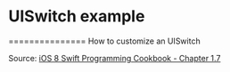 # UISwitch example
===============
How to customize an UISwitch


Source: [iOS 8 Swift Programming Cookbook - Chapter 1.7](http://goo.gl/pvRtI8)
